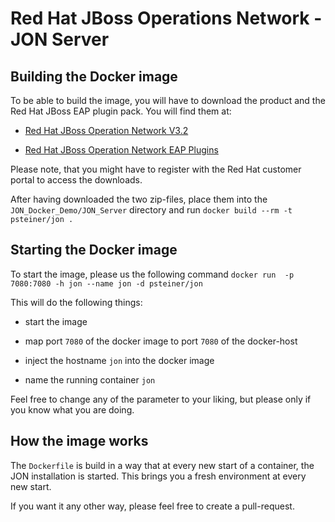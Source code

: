 Red Hat JBoss Operations Network - JON Server
==============================================

Building the Docker image
-------------------------

To be able to build the image, you will have to download the product and the Red Hat JBoss EAP plugin pack.
You will find them at:

* [Red Hat JBoss Operation Network V3.2](http://www.jboss.org/products/operationsnetwork/resources/)

* [Red Hat JBoss Operation Network EAP Plugins](https://access.redhat.com/jbossnetwork/restricted/listSoftware.html?product=jon.eap&downloadType=distributions)

Please note, that you might have to register with the Red Hat customer portal to access the downloads.

After having downloaded the two zip-files, place them into the `JON_Docker_Demo/JON_Server` directory and run
```docker build --rm -t psteiner/jon .```

Starting the Docker image
-------------------------

To start the image, please us the following command
```docker run  -p 7080:7080 -h jon --name jon -d psteiner/jon```

This will do the following things:

 * start the image

 * map port `7080` of the docker image to port `7080` of the docker-host

 * inject the hostname `jon` into the docker image

 * name the running container `jon`

 Feel free to change any of the parameter to your liking, but please only if you know what
 you are doing.

 How the image works
 -------------------
 The `Dockerfile` is build in a way that at every new start of a container, the JON installation is started.
 This brings you a fresh environment at every new start.

 If you want it any other way, please feel free to create a pull-request.